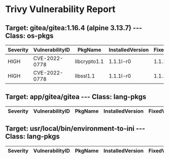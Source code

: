 # Trivy Vulnerability Report

## Target: gitea/gitea:1.16.4 (alpine 3.13.7) --- Class: os-pkgs
|Severity|VulnerabilityID|PkgName|InstalledVersion|FixedVersion|
|--------|---------------|-------|----------------|------------|
|HIGH|CVE-2022-0778|libcrypto1.1|1.1.1l-r0|1.1.1n-r0|
|HIGH|CVE-2022-0778|libssl1.1|1.1.1l-r0|1.1.1n-r0|

## Target: app/gitea/gitea --- Class: lang-pkgs
|Severity|VulnerabilityID|PkgName|InstalledVersion|FixedVersion|
|--------|---------------|-------|----------------|------------|

## Target: usr/local/bin/environment-to-ini --- Class: lang-pkgs
|Severity|VulnerabilityID|PkgName|InstalledVersion|FixedVersion|
|--------|---------------|-------|----------------|------------|
